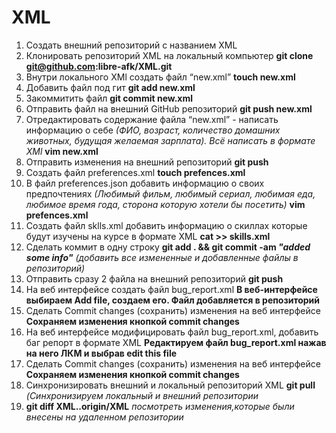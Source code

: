 # XML
1. Создать внешний репозиторий c названием XML
2. Клонировать репозиторий XML на локальный компьютер __git clone git@github.com:libre-afk/XML.git__
3. Внутри локального XMl создать файл “new.xml” __touch new.xml__
4. Добавить файл под гит __git add new.xml__
5. Закоммитить файл __git commit new.xml__
6. Отправить файл на внешний GitHub репозиторий __git push new.xml__
7. Отредактировать содержание файла “new.xml” - написать информацию о себе *(ФИО, возраст, количество домашних животных, будущая желаемая зарплата). Всё написать в формате XMl* __vim new.xml__
8. Отправить изменения на внешний репозиторий __git push__
9. Создать файл preferences.xml __touch prefences.xml__
10. В файл preferences.json добавить информацию о своих предпочтениях *(Любимый фильм, любимый сериал, любимая еда, любимое время года, сторона которую хотели бы посетить)* __vim prefences.xml__
11. Создать файл sklls.xml добавить информацию о скиллах которые будут изучены на курсе в формате XML __cat >> skills.xml__
12. Сделать коммит в одну строку __git add . && git commit -am *"added some info"*__ *(добавить все измененные и добавленные файлы в репозиторий)*
13. Отправить сразу 2 файла на внешний репозиторий __git push__
14. На веб интерфейсе создать файл bug_report.xml __В веб-интерфейсе выбираем Add file, создаем его. Файл добавляется в репозиторий__
15. Сделать Commit changes (сохранить) изменения на веб интерфейсе __Сохраняем изменения кнопкой commit changes__
16. На веб интерфейсе модифицировать файл bug_report.xml, добавить баг репорт в формате XML __Редактируем файл bug_report.xml нажав на него ЛКМ и выбрав edit this file__
17. Сделать Commit changes (сохранить) изменения на веб интерфейсе __Сохраняем изменения кнопкой commit changes__
18. Синхронизировать внешний и локальный репозиторий XML __git pull__ *(Синхронизируем локальный и внешний репозитории* 
19. __git diff XML..origin/XML__ *посмотреть изменения,которые были внесены на удаленном репозитории*
